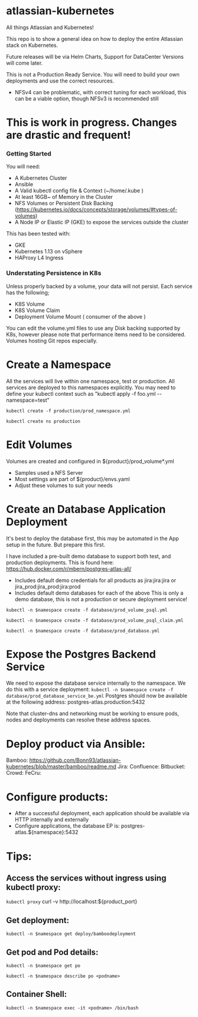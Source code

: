 # atlassian-kubernetes
All things Atlassian and Kubernetes!

This repo is to show a general idea on how to deploy the entire Atlassian stack on Kubernetes.

Future releases will be via Helm Charts, Support for DataCenter Versions will come later.

This is not a Production Ready Service. You will need to build your own deployments and use the correct resources.
* NFSv4 can be problematic, with correct tuning for each workload, this can be a viable option, though NFSv3 is recommended still

# This is work in progress. Changes are drastic and frequent! 

### Getting Started ###
You will need:
* A Kubernetes Cluster
* Ansible
* A Valid kubectl config file & Context (~/home/.kube )
* At least 16GB~ of Memory in the Cluster
* NFS Volumes or Persistent Disk Backing (https://kubernetes.io/docs/concepts/storage/volumes/#types-of-volumes)
* A Node IP or Elastic IP (GKE) to expose the services outside the cluster

This has been tested with:
* GKE
* Kubernetes 1.13 on vSphere
* HAProxy L4 Ingress

### Understating Persistence in K8s ###
Unless properly backed by a volume, your data will not persist. Each service has the following;
* K8S Volume
* K8S Volume Claim
* Deployment Volume Mount ( consumer of the above )

You can edit the volume.yml files to use any Disk backing supported by K8s, however please note that performance items need to be considered. Volumes hosting Git repos especially.

# Create a Namespace
All the services will live within one namespace, test or production. All services are deployed to this namespaces explicitly.
You may need to define your kubectl context such as "kubectl apply -f foo.yml --namespace=test" 

```kubectl create -f production/prod_namespace.yml```

```kubectl create ns production```

# Edit Volumes
Volumes are created and configured in ${product}/prod_volume*.yml
* Samples used a NFS Server
* Most settings are part of ${product}/envs.yaml
* Adjust these volumes to suit your needs


# Create an Database Application Deployment
It's best to deploy the database first, this may be automated in the App setup in the future. But prepare this first.

I have included a pre-built demo database to support both test, and production deployments. This is found here: https://hub.docker.com/r/mbern/postgres-atlas-all/ 
* Includes default demo credentials for all products as jira:jira:jira or jira_prod:jira_prod:jira:prod
* Includes default demo databases for each of the above
This is only a demo database, this is not a production or secure deployment service!

 ```kubectl -n $namespace create -f database/prod_volume_psql.yml```
 
 ```kubectl -n $namespace create -f database/prod_volume_psql_claim.yml```

 ```kubectl -n $namespace create -f database/prod_database.yml```
 

# Expose the Postgres Backend Service
We need to expose the database service internally to the namespace. We do this with a service deployment:
```kubectl -n $namespace create -f database/prod_database_service_be.yml```
Postgres should now be available at the following address: postgres-atlas.production:5432

Note that cluster-dns and networking must be working to ensure pods, nodes and deployments can resolve these address spaces.


# Deploy product via Ansible:
Bamboo: https://github.com/Bonn93/atlassian-kubernetes/blob/master/bamboo/readme.md
Jira:
Confluence:
Bitbucket:
Crowd:
FeCru:

# Configure products:
* After a successful deployment, each application should be available via HTTP internally and externally
* Configure applications, the database EP is: postgres-atlas.${namespace}:5432



# Tips:
## Access the services without ingress using kubectl proxy:
```kubectl proxy```
curl -v http://localhost:${product_port}


## Get deployment:
```kubectl -n $namespace get deploy/bamboodeployment```



## Get pod and Pod details:
```kubectl -n $namespace get po```

```kubectl -n $namespace describe po <podname>```


## Container Shell:
```kubectl -n $namespace exec -it <podname> /bin/bash```

